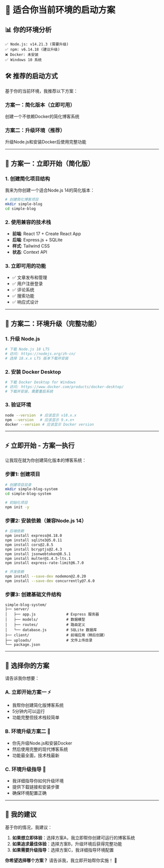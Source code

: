 # 🚀 适合你当前环境的启动方案

## 📊 你的环境分析

```
✅ Node.js: v14.21.3 (需要升级)
✅ npm: v6.14.18 (建议升级)
❌ Docker: 未安装
✅ Windows 10 系统
```

## 🛠️ 推荐的启动方式

基于你的当前环境，我推荐以下方案：

### 方案一：简化版本（立即可用）
创建一个不依赖Docker的简化博客系统

### 方案二：升级环境（推荐）
升级Node.js和安装Docker后使用完整功能

---

## 🚀 方案一：立即开始（简化版）

### 1. 创建简化项目结构
我来为你创建一个适合Node.js 14的简化版本：

```bash
# 创建简化博客项目
mkdir simple-blog
cd simple-blog
```

### 2. 使用兼容的技术栈
- **前端**: React 17 + Create React App
- **后端**: Express.js + SQLite
- **样式**: Tailwind CSS
- **状态**: Context API

### 3. 立即可用的功能
- ✅ 文章发布和管理
- ✅ 用户注册登录
- ✅ 评论系统
- ✅ 搜索功能
- ✅ 响应式设计

---

## 🔧 方案二：环境升级（完整功能）

### 1. 升级 Node.js
```bash
# 下载 Node.js 18 LTS
# 访问: https://nodejs.org/zh-cn/
# 选择 18.x.x LTS 版本下载并安装
```

### 2. 安装 Docker Desktop
```bash
# 下载 Docker Desktop for Windows
# 访问: https://www.docker.com/products/docker-desktop/
# 下载并安装，需要重启系统
```

### 3. 验证环境
```bash
node --version  # 应该显示 v18.x.x
npm --version   # 应该显示 9.x.x+
docker --version # 应该显示 Docker version
```

---

## ⚡ 立即开始 - 方案一执行

让我现在就为你创建简化版本的博客系统：

### 步骤1: 创建项目
```bash
# 创建项目目录
mkdir simple-blog-system
cd simple-blog-system

# 初始化项目
npm init -y
```

### 步骤2: 安装依赖（兼容Node.js 14）
```bash
# 后端依赖
npm install express@4.18.0 
npm install sqlite3@5.0.11
npm install cors@2.8.5
npm install bcryptjs@2.4.3
npm install jsonwebtoken@8.5.1
npm install multer@1.4.5-lts.1
npm install express-rate-limit@6.7.0

# 开发依赖
npm install --save-dev nodemon@2.0.20
npm install --save-dev concurrently@7.6.0
```

### 步骤3: 创建基础文件结构
```
simple-blog-system/
├── server/
│   ├── app.js              # Express 服务器
│   ├── models/             # 数据模型
│   ├── routes/             # 路由定义
│   └── database.js         # SQLite 数据库
├── client/                 # 前端应用（稍后创建）
├── uploads/                # 文件上传目录
└── package.json
```

---

## 📝 选择你的方案

请告诉我你想要：

### A. 立即开始方案一 ⚡
- 我帮你创建简化版博客系统
- 5分钟内可以运行
- 功能完整但技术栈较简单

### B. 环境升级方案二 🚀
- 你先升级Node.js和安装Docker
- 然后使用完整的现代博客系统
- 功能最全面，技术栈最新

### C. 环境升级指导 🔧
- 我详细指导你如何升级环境
- 提供下载链接和安装步骤
- 确保环境配置正确

---

## 🎯 我的建议

基于你的情况，我建议：

1. **如果想立即体验**：选择方案A，我立即帮你创建可运行的博客系统
2. **如果追求最佳体验**：选择方案B，升级环境后获得完整功能
3. **如果需要升级指导**：选择方案C，我详细指导环境配置

**你希望选择哪个方案？** 请告诉我，我立即开始帮你实施！ 🚀 